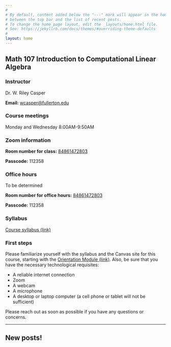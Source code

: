 ```yaml
---
#
# By default, content added below the "---" mark will appear in the home page
# between the top bar and the list of recent posts.
# To change the home page layout, edit the _layouts/home.html file.
# See: https://jekyllrb.com/docs/themes/#overriding-theme-defaults
#
layout: home
---
```


## Math 107 Introduction to Computational Linear Algebra

### Instructor
Dr. W. Riley Casper

**Email:** wcasper@fullerton.edu

### Course meetings
Monday and Wednesday 8:00AM-9:50AM

### Zoom information
**Room number for class:** <a target="_parent" href="https://fullerton.zoom.us/j/84861472803?pwd=QlNTVTZLUVFod245L3FJK1ZEYWUwQT09">84861472803</a>

**Passcode:** 112358

### Office hours
To be determined

**Room number for office hours:** <a target="_parent" href="https://fullerton.zoom.us/j/84861472803?pwd=QlNTVTZLUVFod245L3FJK1ZEYWUwQT09">84861472803</a>

**Passcode:** 112358

### Syllabus
<a target="_parent" href="extras/syllabus.md">Course syllabus (link)</a>


### First steps
Please familiarize yourself with the syllabus and the Canvas site for this course, starting with the <a target="_parent" href="https://csufullerton.instructure.com/courses/3127326/modules">Orientation Module (link)</a>.  Also, be sure that you have the necessary technological requisites:
* A reliable internet connection
* Zoom
* A webcam
* A microphone
* A desktop or laptop computer (a cell phone or tablet will not be sufficient)

Please reach out as soon as possible if you have any questions or concerns.

***

## New posts!

